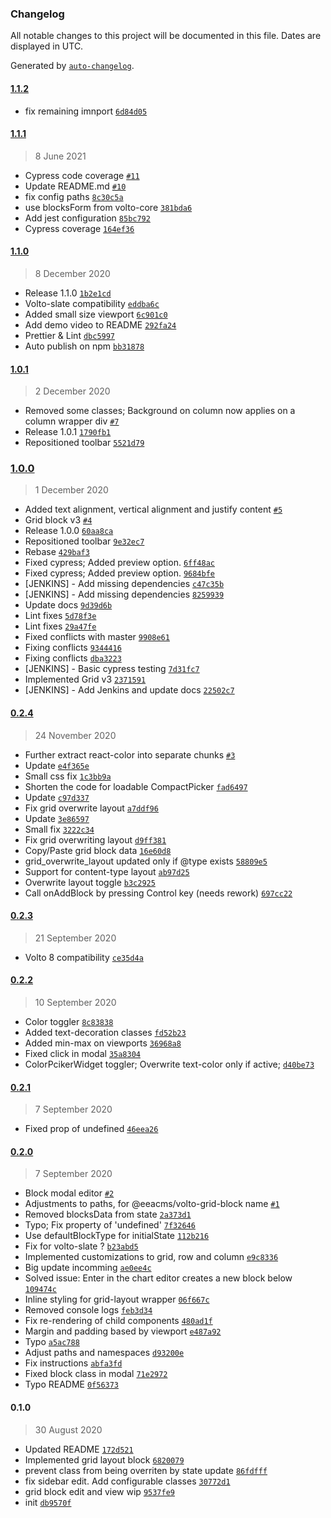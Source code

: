 ### Changelog

All notable changes to this project will be documented in this file. Dates are displayed in UTC.

Generated by [`auto-changelog`](https://github.com/CookPete/auto-changelog).

#### [1.1.2](https://github.com/eea/volto-grid-block/compare/1.1.1...1.1.2)

- fix remaining imnport [`6d84d05`](https://github.com/eea/volto-grid-block/commit/6d84d05fb34cfed1517a8d70897da798f4cea311)

#### [1.1.1](https://github.com/eea/volto-grid-block/compare/1.1.0...1.1.1)

> 8 June 2021

- Cypress code coverage [`#11`](https://github.com/eea/volto-grid-block/pull/11)
- Update README.md [`#10`](https://github.com/eea/volto-grid-block/pull/10)
- fix config paths [`8c30c5a`](https://github.com/eea/volto-grid-block/commit/8c30c5a0ef84a5ef14a942a4126102bd31bce428)
- use blocksForm from volto-core [`381bda6`](https://github.com/eea/volto-grid-block/commit/381bda67e20321a0aec6f3b7345b1cd05c8ec876)
- Add jest configuration [`85bc792`](https://github.com/eea/volto-grid-block/commit/85bc792fd3df411c22e4fb6f3a1a7cec6284d77b)
- Cypress coverage [`164ef36`](https://github.com/eea/volto-grid-block/commit/164ef362828ac18a45894fbc4566c5b642b46cd4)

#### [1.1.0](https://github.com/eea/volto-grid-block/compare/1.0.1...1.1.0)

> 8 December 2020

- Release 1.1.0 [`1b2e1cd`](https://github.com/eea/volto-grid-block/commit/1b2e1cd4fc0762014dcac51aa3066e963ba8b2ac)
- Volto-slate compatibility [`eddba6c`](https://github.com/eea/volto-grid-block/commit/eddba6c0429f743efc64764e80010f38342344e4)
- Added small size viewport [`6c901c0`](https://github.com/eea/volto-grid-block/commit/6c901c020f35db0390e706409322aec45783beb1)
- Add demo video to README [`292fa24`](https://github.com/eea/volto-grid-block/commit/292fa240ab3a2cf5527afd9058a47f1126a1d854)
- Prettier & Lint [`dbc5997`](https://github.com/eea/volto-grid-block/commit/dbc599753d953fc603f1cc3fa6c2ef5b1106fee2)
- Auto publish on npm [`bb31878`](https://github.com/eea/volto-grid-block/commit/bb31878c91b30f9922729a8601ee5338867e05c4)

#### [1.0.1](https://github.com/eea/volto-grid-block/compare/1.0.0...1.0.1)

> 2 December 2020

- Removed some classes; Background on column now applies on a column wrapper div [`#7`](https://github.com/eea/volto-grid-block/pull/7)
- Release 1.0.1 [`1790fb1`](https://github.com/eea/volto-grid-block/commit/1790fb1a012c1f999fe0b9c4f969e0005cfae361)
- Repositioned toolbar [`5521d79`](https://github.com/eea/volto-grid-block/commit/5521d790cad17fd0bc2a64ee0b67f2b91eb989f5)

### [1.0.0](https://github.com/eea/volto-grid-block/compare/0.2.4...1.0.0)

> 1 December 2020

- Added text alignment, vertical alignment and justify content [`#5`](https://github.com/eea/volto-grid-block/pull/5)
- Grid block v3 [`#4`](https://github.com/eea/volto-grid-block/pull/4)
- Release 1.0.0 [`60aa8ca`](https://github.com/eea/volto-grid-block/commit/60aa8ca6f693cfce855d71491913b516c45ed029)
- Repositioned toolbar [`9e32ec7`](https://github.com/eea/volto-grid-block/commit/9e32ec73a6ca64b3d25a0b9a36b65c8e2096f223)
- Rebase [`429baf3`](https://github.com/eea/volto-grid-block/commit/429baf32111bb554ee1cee2baadb04abc10ba19d)
- Fixed cypress; Added preview option. [`6ff48ac`](https://github.com/eea/volto-grid-block/commit/6ff48ac08699da84c3121905e8c59d18a95e2d74)
- Fixed cypress; Added preview option. [`9684bfe`](https://github.com/eea/volto-grid-block/commit/9684bfe540a945260740af4962a5ab731757c300)
- [JENKINS] - Add missing dependencies [`c47c35b`](https://github.com/eea/volto-grid-block/commit/c47c35be6865ef01b79928d97aeefacf195ac02f)
- [JENKINS] - Add missing dependencies [`8259939`](https://github.com/eea/volto-grid-block/commit/8259939b131a55cf86c6309c0188e84b2945410f)
- Update docs [`9d39d6b`](https://github.com/eea/volto-grid-block/commit/9d39d6b0eb8d4838da4e940673140d4152fa4f6e)
- Lint fixes [`5d78f3e`](https://github.com/eea/volto-grid-block/commit/5d78f3ee89668690252c4279dedc0fe17938718c)
- Lint fixes [`29a47fe`](https://github.com/eea/volto-grid-block/commit/29a47febce0bfd44b729d11caac4e0695384bda5)
- Fixed conflicts with master [`9908e61`](https://github.com/eea/volto-grid-block/commit/9908e6127332390d1af6e6aae9c0e764227d4d89)
- Fixing conflicts [`9344416`](https://github.com/eea/volto-grid-block/commit/9344416d5285ce0aeffccce9a5d0ea0f30e83a9c)
- Fixing conflicts [`dba3223`](https://github.com/eea/volto-grid-block/commit/dba32239f7f9fe148cacfadecb23f3a4baafccb6)
- [JENKINS] - Basic cypress testing [`7d31fc7`](https://github.com/eea/volto-grid-block/commit/7d31fc7770f41fb3923d536ba2121467c057db62)
- Implemented Grid v3 [`2371591`](https://github.com/eea/volto-grid-block/commit/2371591cbf9ebc1fcbafbf48987978c1c5da98ec)
- [JENKINS] - Add Jenkins and update docs [`22502c7`](https://github.com/eea/volto-grid-block/commit/22502c7f4bca3537e78c845c619ea1dbc884a286)

#### [0.2.4](https://github.com/eea/volto-grid-block/compare/0.2.3...0.2.4)

> 24 November 2020

- Further extract react-color into separate chunks [`#3`](https://github.com/eea/volto-grid-block/pull/3)
- Update [`e4f365e`](https://github.com/eea/volto-grid-block/commit/e4f365e816a8d6fe2c566f019abd2cef9db8f6e2)
- Small css fix [`1c3bb9a`](https://github.com/eea/volto-grid-block/commit/1c3bb9a88f0c92ea00bf151ef8bad5b10519893a)
- Shorten the code for loadable CompactPicker [`fad6497`](https://github.com/eea/volto-grid-block/commit/fad64970591053f291df4a424bcc37eaa50179aa)
- Update [`c97d337`](https://github.com/eea/volto-grid-block/commit/c97d337ad2e54081a81629dd2e6f8d13ed97f438)
- Fix grid overwrite layout [`a7ddf96`](https://github.com/eea/volto-grid-block/commit/a7ddf96c18957d17cd907720b88efce7175f348d)
- Update [`3e86597`](https://github.com/eea/volto-grid-block/commit/3e8659739f2972729f513bd1695c5b7238bf1a9a)
- Small fix [`3222c34`](https://github.com/eea/volto-grid-block/commit/3222c348bb39959eacde95cf20a299d2d09535c2)
- Fix grid overwriting layout [`d9ff381`](https://github.com/eea/volto-grid-block/commit/d9ff381cbbd7a11e919c5f6cc4629b8c2cafd8b1)
- Copy/Paste grid block data [`16e60d8`](https://github.com/eea/volto-grid-block/commit/16e60d8e2e538c77d70751f2edf909cfb318d8be)
- grid_overwrite_layout updated only if @type exists [`58809e5`](https://github.com/eea/volto-grid-block/commit/58809e5e5b2485ee956de529cb31a8bcbdfcef8c)
- Support for content-type layout [`ab97d25`](https://github.com/eea/volto-grid-block/commit/ab97d25cc9a8384c778353b24f045240ecbbc1ee)
- Overwrite layout toggle [`b3c2925`](https://github.com/eea/volto-grid-block/commit/b3c2925cf8b553876557a975d60c095df17a6b3a)
- Call onAddBlock by pressing Control key (needs rework) [`697cc22`](https://github.com/eea/volto-grid-block/commit/697cc22e2643b92aece7c787dfda017bee429902)

#### [0.2.3](https://github.com/eea/volto-grid-block/compare/0.2.2...0.2.3)

> 21 September 2020

- Volto 8 compatibility [`ce35d4a`](https://github.com/eea/volto-grid-block/commit/ce35d4ad604962fa59bede5fe26ffb4fe4238fbd)

#### [0.2.2](https://github.com/eea/volto-grid-block/compare/0.2.1...0.2.2)

> 10 September 2020

- Color toggler [`8c83838`](https://github.com/eea/volto-grid-block/commit/8c83838c72092719bda9cedd9144c51a554d1f98)
- Added text-decoration classes [`fd52b23`](https://github.com/eea/volto-grid-block/commit/fd52b23d1c522448ca3704eb745cf0b0ee0ab16d)
- Added min-max on viewports [`36968a8`](https://github.com/eea/volto-grid-block/commit/36968a8e9248acff22dcc68aa226c200c5fe551d)
- Fixed click in modal [`35a8304`](https://github.com/eea/volto-grid-block/commit/35a8304b769286deda4f0a55b55bdebce4b3492f)
- ColorPcikerWidget toggler; Overwrite text-color only if active; [`d40be73`](https://github.com/eea/volto-grid-block/commit/d40be73e9a40748ea80bf0f5c177f9533dd11c2d)

#### [0.2.1](https://github.com/eea/volto-grid-block/compare/0.2.0...0.2.1)

> 7 September 2020

- Fixed prop of undefined [`46eea26`](https://github.com/eea/volto-grid-block/commit/46eea26f1bbd6a1e18c36a2388de569047a45cd9)

#### [0.2.0](https://github.com/eea/volto-grid-block/compare/0.1.0...0.2.0)

> 7 September 2020

- Block modal editor [`#2`](https://github.com/eea/volto-grid-block/pull/2)
- Adjustments to paths, for @eeacms/volto-grid-block name [`#1`](https://github.com/eea/volto-grid-block/pull/1)
- Removed blocksData from state [`2a373d1`](https://github.com/eea/volto-grid-block/commit/2a373d1af34509ae519a482623bc92cb1ebb80ac)
- Typo; Fix property of 'undefined' [`7f32646`](https://github.com/eea/volto-grid-block/commit/7f3264696aa40091452d68bbe36384e21bfb810f)
- Use defaultBlockType for initialState [`112b216`](https://github.com/eea/volto-grid-block/commit/112b216617363f46ccfebf0c67b4e597d441c871)
- Fix for volto-slate ? [`b23abd5`](https://github.com/eea/volto-grid-block/commit/b23abd5a5d6b596e49f05acc68a1d91f0334ba52)
- Implemented customizations to grid, row and column [`e9c8336`](https://github.com/eea/volto-grid-block/commit/e9c8336a45a3067a72eb00378a968c0d602cdbcb)
- Big update incomming [`ae0ee4c`](https://github.com/eea/volto-grid-block/commit/ae0ee4cee1ae2c22539ca6842a9fe51813461f4c)
- Solved issue: Enter in the chart editor creates a new block below [`109474c`](https://github.com/eea/volto-grid-block/commit/109474c304c9ecb03b7a081824b590936955860c)
- Inline styling for grid-layout wrapper [`06f667c`](https://github.com/eea/volto-grid-block/commit/06f667ccdb68c932b2356d2aadba07fa82c0a5d0)
- Removed console logs [`feb3d34`](https://github.com/eea/volto-grid-block/commit/feb3d3401e6eb08c1244e61b7175c55803f19670)
- Fix re-rendering of child components [`480ad1f`](https://github.com/eea/volto-grid-block/commit/480ad1f583d5c7fe6afc396cb33ac7b0fe75c160)
- Margin and padding based by viewport [`e487a92`](https://github.com/eea/volto-grid-block/commit/e487a9233fba82db139d4264de063814442804a9)
- Typo [`a5ac788`](https://github.com/eea/volto-grid-block/commit/a5ac7880ec670b86671ab9923569f07f37abef8d)
- Adjust paths and namespaces [`d93200e`](https://github.com/eea/volto-grid-block/commit/d93200e53e83658bcf2325e6744510bcca038a1f)
- Fix instructions [`abfa3fd`](https://github.com/eea/volto-grid-block/commit/abfa3fd30f85ffa0cd395d52caf187cbf4e77eb9)
- Fixed block class in modal [`71e2972`](https://github.com/eea/volto-grid-block/commit/71e2972ba18202e66903a5068e0584262e5df7e6)
- Typo README [`0f56373`](https://github.com/eea/volto-grid-block/commit/0f5637323c83d85b9fb62e2e812826a04fb3f2e2)

#### 0.1.0

> 30 August 2020

- Updated README [`172d521`](https://github.com/eea/volto-grid-block/commit/172d52109c2d46ffb00e5d0ecc0ba322812eed4b)
- Implemented grid layout block [`6820079`](https://github.com/eea/volto-grid-block/commit/682007994ce054edcace1cddb6a4931a2b079fcb)
- prevent class from being overriten by state update [`86fdfff`](https://github.com/eea/volto-grid-block/commit/86fdfffdb3523e69041507c19cbc6bd0f8da58ec)
- fix sidebar edit. Add configurable classes [`30772d1`](https://github.com/eea/volto-grid-block/commit/30772d155c9c24cd2a8014dcd56d9d9ea107018d)
- grid block edit and view wip [`9537fe9`](https://github.com/eea/volto-grid-block/commit/9537fe9ba9e0e1360ed2765bd405fbfb5535ccb9)
- init [`db9570f`](https://github.com/eea/volto-grid-block/commit/db9570f21c874842336959865cb0a6da98acb386)
